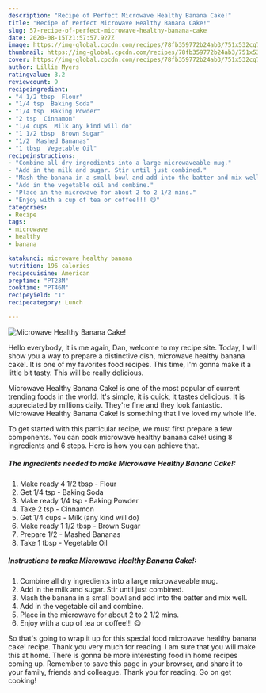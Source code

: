 ```yaml
---
description: "Recipe of Perfect Microwave Healthy Banana Cake!"
title: "Recipe of Perfect Microwave Healthy Banana Cake!"
slug: 57-recipe-of-perfect-microwave-healthy-banana-cake
date: 2020-08-15T21:57:57.927Z
image: https://img-global.cpcdn.com/recipes/78fb359772b24ab3/751x532cq70/microwave-healthy-banana-cake-recipe-main-photo.jpg
thumbnail: https://img-global.cpcdn.com/recipes/78fb359772b24ab3/751x532cq70/microwave-healthy-banana-cake-recipe-main-photo.jpg
cover: https://img-global.cpcdn.com/recipes/78fb359772b24ab3/751x532cq70/microwave-healthy-banana-cake-recipe-main-photo.jpg
author: Lillie Myers
ratingvalue: 3.2
reviewcount: 9
recipeingredient:
- "4 1/2 tbsp  Flour"
- "1/4 tsp  Baking Soda"
- "1/4 tsp  Baking Powder"
- "2 tsp  Cinnamon"
- "1/4 cups  Milk any kind will do"
- "1 1/2 tbsp  Brown Sugar"
- "1/2  Mashed Bananas"
- "1 tbsp  Vegetable Oil"
recipeinstructions:
- "Combine all dry ingredients into a large microwaveable mug."
- "Add in the milk and sugar. Stir until just combined."
- "Mash the banana in a small bowl and add into the batter and mix well."
- "Add in the vegetable oil and combine."
- "Place in the microwave for about 2 to 2 1/2 mins."
- "Enjoy with a cup of tea or coffee!!! 😋"
categories:
- Recipe
tags:
- microwave
- healthy
- banana

katakunci: microwave healthy banana 
nutrition: 196 calories
recipecuisine: American
preptime: "PT23M"
cooktime: "PT46M"
recipeyield: "1"
recipecategory: Lunch

---
```



![Microwave Healthy Banana Cake!](https://img-global.cpcdn.com/recipes/78fb359772b24ab3/751x532cq70/microwave-healthy-banana-cake-recipe-main-photo.jpg)

Hello everybody, it is me again, Dan, welcome to my recipe site. Today, I will show you a way to prepare a distinctive dish, microwave healthy banana cake!. It is one of my favorites food recipes. This time, I'm gonna make it a little bit tasty. This will be really delicious.



Microwave Healthy Banana Cake! is one of the most popular of current trending foods in the world. It's simple, it is quick, it tastes delicious. It is appreciated by millions daily. They're fine and they look fantastic. Microwave Healthy Banana Cake! is something that I've loved my whole life.


To get started with this particular recipe, we must first prepare a few components. You can cook microwave healthy banana cake! using 8 ingredients and 6 steps. Here is how you can achieve that.

<!--inarticleads1-->

##### The ingredients needed to make Microwave Healthy Banana Cake!:

1. Make ready 4 1/2 tbsp - Flour
1. Get 1/4 tsp - Baking Soda
1. Make ready 1/4 tsp - Baking Powder
1. Take 2 tsp - Cinnamon
1. Get 1/4 cups - Milk (any kind will do)
1. Make ready 1 1/2 tbsp - Brown Sugar
1. Prepare 1/2 - Mashed Bananas
1. Take 1 tbsp - Vegetable Oil




<!--inarticleads2-->

##### Instructions to make Microwave Healthy Banana Cake!:

1. Combine all dry ingredients into a large microwaveable mug.
1. Add in the milk and sugar. Stir until just combined.
1. Mash the banana in a small bowl and add into the batter and mix well.
1. Add in the vegetable oil and combine.
1. Place in the microwave for about 2 to 2 1/2 mins.
1. Enjoy with a cup of tea or coffee!!! 😋




So that's going to wrap it up for this special food microwave healthy banana cake! recipe. Thank you very much for reading. I am sure that you will make this at home. There is gonna be more interesting food in home recipes coming up. Remember to save this page in your browser, and share it to your family, friends and colleague. Thank you for reading. Go on get cooking!
